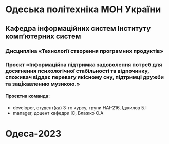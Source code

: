 # Одеська політехніка МОН України
## Кафедра інформаційних систем Інституту комп’ютерних систем
### Дисципліна «Технології створення програмних продуктів»
### Проєкт «Інформаційна підтримка задоволення потреб для досягнення психологічної стабільності та відпочинку, споживач віддає перевагу якісному сну, підтримці дружби та зацікавленню музикою.»
#### Проєктна команда:
- developer, студент(ка) 3-го курсу, групи НАІ-216, Іджилов Б.І
- manager, доцент кафедри ІС, Блажко О.А
# Одеса-2023
